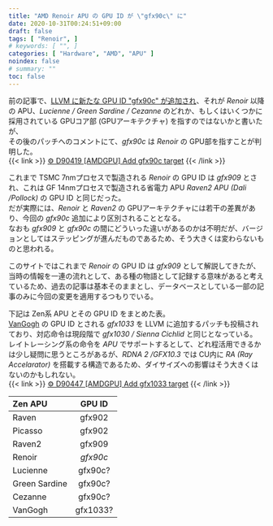 ```yaml
---
title: "AMD Renoir APU の GPU ID が \"gfx90c\" に"
date: 2020-10-31T00:24:51+09:00
draft: false
tags: [ "Renoir", ]
# keywords: [ "", ]
categories: [ "Hardware", "AMD", "APU" ]
noindex: false
# summary: ""
toc: false
---
```


前の記事で、[LLVM に新たな GPU ID "gfx90c" が追加され](/posts/2020/10/30/amd-gpuid-gfx90c/)、それが *Renoir* 以降の APU、*Lucienne / Green Sardine / Cezanne* のどれか、もしくはいくつかに採用されている GPUコア部 (GPUアーキテクチャ) を指すのではないかと書いたが、  
その後のパッチへのコメントにて、*gfx90c* は *Renoir* の GPU部を指すことが判明した。  
{{< link >}} [⚙ D90419 [AMDGPU] Add gfx90c target](https://reviews.llvm.org/D90419) {{< /link >}}

これまで TSMC 7nmプロセスで製造される *Renoir* の GPU ID は *gfx909* とされ、これは GF 14nmプロセスで製造される省電力 APU *Raven2 APU (Dali /Pollock)* の GPU ID と同じだった。  
だが実際には、*Renoir* と *Raven2* の GPUアーキテクチャには若干の差異があり、今回の *gfx90c* 追加により区別されることとなる。  
なおも *gfx909* と *gfx90c* の間にどういった違いがあるのかは不明だが、バージョンとしてはステッピングが進んだものであるため、そう大きくは変わらないものと思われる。  

このサイトではこれまで *Renoir* の GPU ID は *gfx909* として解説してきたが、当時の情報を一連の流れとして、ある種の物語として記録する意味があると考えているため、過去の記事は基本そのままとし、データベースとしている一部の記事のみに今回の変更を適用するつもりでいる。  

下記は Zen系 APU とその GPU ID をまとめた表。  
[VanGogh](/tags/vangogh) の GPU ID とされる *gfx1033* を LLVM に追加するパッチも投稿されており、対応命令は現段階で *gfx1030 / Sienna Cichlid* と同じとなっている。  
レイトレーシング系の命令を *APU* でサポートするとして、どれ程活用できるかは少し疑問に思うところがあるが、*RDNA 2 /GFX10.3* では CU内に *RA (Ray Accelarator)* を搭載する構造であるため、ダイサイズへの影響はそう大きくはないのかもしれない。  
{{< link >}} [⚙ D90447 [AMDGPU] Add gfx1033 target](https://reviews.llvm.org/D90447) {{< /link >}}

| Zen APU | GPU ID |
| :-- | :--: |
| Raven | gfx902 |
| Picasso | gfx902 |
| Raven2 | gfx909 |
| Renoir | *gfx90c* |
| Lucienne | gfx90c? |
| Green Sardine | gfx90c? |
| Cezanne | gfx90c? |
| VanGogh | gfx1033? |
